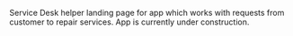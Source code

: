 Service Desk helper landing page for app which works with requests from customer to repair services. 
App is currently under construction.
